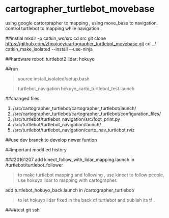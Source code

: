 # cartographer_turtlebot_movebase
using google cartorprapher to mapping , using move_base to navigation. control turtlebot to mapping while navigation . 


##instlal
    mkdir -p catkin_ws/src
    cd src
    git clone https://github.com/zhoujoey/cartographer_turtlebot_movebase.git
    cd ../
    catkin_make_isolated --install --use-ninja
    
##hardware
robot:  turtlebot2
lidar:  hokuyo 

##run
> source install_isolated/setup.bash

> turtlebot_navigation hokuyo_carto_turtlebot_test.launch
 

##changed files
1. /src/cartographer_turtlebot/cartographer_turtlebot/launch/
2. /src/cartographer_turtlebot/cartographer_turtlebot/configuration_files/
3. /src/turtlebot/turtlebot_navigation/src/foot_print.py
4. /src/turtlebot/turtlebot_navigation/launch/
5. /src/turtlebot/turtlebot_navigation/carto_nav_turtlebot.rviz

##use dev branck to develop newer funtion

##important modified history

###20161207
add kinect_follow_with_lidar_mapping.launch in /turtlebot/turtlebot_follower
> to make turtlebot mapping and following , use kinect to follow people, use hokuyo lidar to mapping with cartographer. 

add turtlebot_hokuyo_back.launch in /cartographer_turtlebot/
> to let hokuyo lidar fixed in the back of turtlebot and publish its tf .

####test git ssh 
